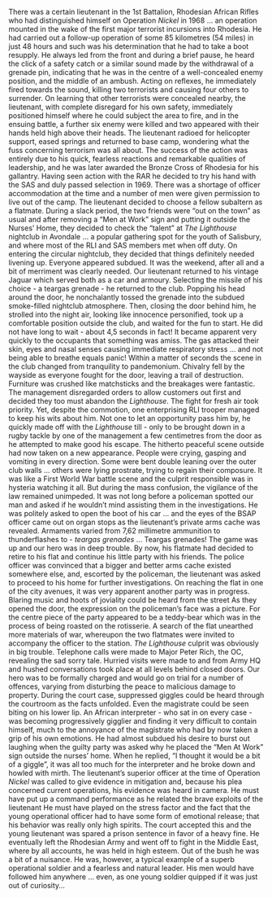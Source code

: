 There was a certain lieutenant in the 1st Battalion, Rhodesian African Rifles who had distinguished himself on Operation _Nickel_ in 1968 ... an operation mounted in the wake of the first major terrorist incursions into Rhodesia.
He had carried out a follow-up operation of some 85 kilometres (54 miles) in just 48 hours and such was his determination that he had to take a boot resupply.
He always led from the front and during a brief pause, he heard the click of a safety catch or a similar sound made by the withdrawal of a grenade pin, indicating that he was in the centre of a well-concealed enemy position, and the middle of an ambush.
Acting on reflexes, he immediately fired towards the sound, killing two terrorists and causing four others to surrender. On learning that other terrorists were concealed nearby, the lieutenant, with complete disregard for his own safety, immediately positioned himself where he could subject the area to fire, and in the ensuing battle, a further six enemy were killed and two appeared with their hands held high above their heads.
The lieutenant radioed for helicopter support, eased springs and returned to base camp, wondering what the fuss concerning terrorism was all about.
The success of the action was entirely due to his quick, fearless reactions and remarkable qualities of leadership, and he was later awarded the Bronze Cross of Rhodesia for his gallantry.
Having seen action with the RAR he decided to try his hand with the SAS and duly passed selection in 1969. There was a shortage of officer accommodation at the time and a number of men were given permission to live out of the camp. The lieutenant decided to choose a fellow subaltern as a flatmate.
During a slack period, the two friends were “out on the town” as usual and after removing a “Men at Work” sign and putting it outside the Nurses’ Home, they decided to check the “talent” at _The Lighthouse_ nightclub in Avondale ... a popular gathering spot for the youth of Salisbury, and where most of the RLI and SAS members met when off duty.
On entering the circular nightclub, they decided that things definitely needed livening up. Everyone appeared subdued. It was the weekend, after all and a bit of merriment was clearly needed.
Our lieutenant returned to his vintage Jaguar which served both as a car and armoury. Selecting the missile of his choice - a teargas grenade - he returned to the club.
Popping his head around the door, he nonchalantly tossed the grenade into the subdued smoke-filled nightclub atmosphere. Then, closing the door behind him, he strolled into the night air, looking like innocence personified, took up a comfortable position outside the club, and waited for the fun to start.
He did not have long to wait - about 4,5 seconds in fact!
It became apparent very quickly to the occupants that something was amiss. The gas attacked their skin, eyes and nasal senses causing immediate respiratory stress ... and not being able to breathe equals panic! Within a matter of seconds the scene in the club changed from tranquility to pandemonium.
Chivalry fell by the wayside as everyone fought for the door, leaving a trail of destruction. Furniture was crushed like matchsticks and the breakages were fantastic. The management disregarded orders to allow customers out first and decided they too must abandon the _Lighthouse_. The fight for fresh air took priority.
Yet, despite the commotion, one enterprising RLI trooper managed to keep his wits about him. Not one to let an opportunity pass him by, he quickly made off with the _Lighthouse_ till - only to be brought down in a rugby tackle by one of the management a few centimetres from the door as he attempted to make good his escape.
The hitherto peaceful scene outside had now taken on a new appearance. People were crying, gasping and vomiting in every direction. Some were bent double leaning over the outer club walls … others were lying prostrate, trying to regain their composure.
It was like a First World War battle scene and the culprit responsible was in hysteria watching it all.
But during the mass confusion, the vigilance of the law remained unimpeded.
It was not long before a policeman spotted our man and asked if he wouldn’t mind assisting them in the investigations.
He was politely asked to open the boot of his car ... and the eyes of the BSAP officer came out on organ stops as the lieutenant’s private arms cache was revealed. Armaments varied from 7,62 millimetre ammunition to thunderflashes to - _teargas grenades_ ... Teargas grenades!
The game was up and our hero was in deep trouble.
By now, his flatmate had decided to retire to his flat and continue his little party with his friends.
The police officer was convinced that a bigger and better arms cache existed somewhere else, and, escorted by the policeman, the lieutenant was asked to proceed to his home for further investigations.
On reaching the flat in one of the city avenues, it was very apparent another party was in progress. Blaring music and hoots of joviality could be heard from the street
As they opened the door, the expression on the policeman’s face was a picture. For the centre piece of the party appeared to be a teddy-bear which was in the process of being roasted on the rotisserie.
A search of the flat unearthed more materials of war, whereupon the two flatmates were invited to accompany the officer to the station.
_The Lighthouse_ culprit was obviously in big trouble. Telephone calls were made to Major Peter Rich, the OC, revealing the sad sorry tale. Hurried visits were made to and from Army HQ and hushed conversations took place at all levels behind closed doors.
Our hero was to be formally charged and would go on trial for a number of offences, varying from disturbing the peace to malicious damage to property.
During the court case, suppressed giggles could be heard through the courtroom as the facts unfolded.
Even the magistrate could be seen biting on his lower lip. An African interpreter - who sat in on every case - was becoming progressively gigglier and finding it very difficult to contain himself, much to the annoyance of the magistrate who had by now taken a grip of his own emotions.
He had almost subdued his desire to burst out laughing when the guilty party was asked why he placed the “Men At Work” sign outside the nurses’ home. When he replied, “I thought it would be a bit of a giggle”, it was all too much for the interpreter and he broke down and howled with mirth.
The lieutenant’s superior officer at the time of Operation _Nickel_ was called to give evidence in mitigation and, because his plea concerned current operations, his evidence was heard in camera.
He must have put up a command performance as he related the brave exploits of the lieutenant He must have played on the stress factor and the fact that the young operational officer had to have some form of emotional release; that his behavior was really only high spirits.
The court accepted this and the young lieutenant was spared a prison sentence in favor of a heavy fine.
He eventually left the Rhodesian Army and went off to fight in the Middle East, where by all accounts, he was held in high esteem.
Out of the bush he was a bit of a nuisance. He was, however, a typical example of a superb operational soldier and a fearless and natural leader.
His men would have followed him anywhere ... even, as one young soldier quipped if it was just out of curiosity…
